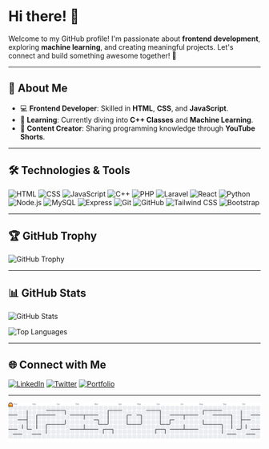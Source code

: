 # Hi there! 👋

Welcome to my GitHub profile! I'm passionate about **frontend development**, exploring **machine learning**, and creating meaningful projects. Let's connect and build something awesome together! 🚀

---

## 🌟 About Me

- 💻 **Frontend Developer**: Skilled in **HTML**, **CSS**, and **JavaScript**.
- 🌱 **Learning**: Currently diving into **C++ Classes** and **Machine Learning**.
- 🎥 **Content Creator**: Sharing programming knowledge through **YouTube Shorts**.

---

## 🛠️ Technologies & Tools

![HTML](https://img.shields.io/badge/-HTML5-E34F26?logo=html5&logoColor=white&style=for-the-badge)
![CSS](https://img.shields.io/badge/-CSS3-1572B6?logo=css3&logoColor=white&style=for-the-badge)
![JavaScript](https://img.shields.io/badge/-JavaScript-F7DF1E?logo=javascript&logoColor=black&style=for-the-badge)
![C++](https://img.shields.io/badge/-C++-00599C?logo=cplusplus&logoColor=white&style=for-the-badge)
![PHP](https://img.shields.io/badge/-PHP-777BB4?logo=php&logoColor=white&style=for-the-badge)
![Laravel](https://img.shields.io/badge/-Laravel-FF2D20?logo=laravel&logoColor=white&style=for-the-badge)
![React](https://img.shields.io/badge/-React-61DAFB?logo=react&logoColor=black&style=for-the-badge)
![Python](https://img.shields.io/badge/-Python-3776AB?logo=python&logoColor=white&style=for-the-badge)
![Node.js](https://img.shields.io/badge/-Node.js-339933?logo=nodedotjs&logoColor=white&style=for-the-badge)
![MySQL](https://img.shields.io/badge/-MySQL-4479A1?logo=mysql&logoColor=white&style=for-the-badge)
![Express](https://img.shields.io/badge/-Express-000?logo=express&logoColor=white&style=for-the-badge)
![Git](https://img.shields.io/badge/-Git-F05032?logo=git&logoColor=white&style=for-the-badge)
![GitHub](https://img.shields.io/badge/-GitHub-181717?logo=github&logoColor=white&style=for-the-badge)
![Tailwind CSS](https://img.shields.io/badge/-Tailwind%20CSS-06B6D4?logo=tailwindcss&logoColor=white&style=for-the-badge)
![Bootstrap](https://img.shields.io/badge/-Bootstrap-7952B3?logo=bootstrap&logoColor=white&style=for-the-badge)

---

## 🏆 GitHub Trophy

![GitHub Trophy](https://github-profile-trophy.vercel.app/?username=AdnanAnwarR&theme=radical&no-frame=true&row=1&column=7)

---

## 📊 GitHub Stats

![GitHub Stats](https://github-readme-stats.vercel.app/api?username=AdnanAnwarR&show_icons=true&theme=radical)

![Top Languages](https://github-readme-stats.vercel.app/api/top-langs/?username=AdnanAnwarR&layout=compact&theme=radical)

---

## 🌐 Connect with Me

[![LinkedIn](https://img.shields.io/badge/-LinkedIn-0077B5?logo=linkedin&logoColor=white&style=for-the-badge)](https://linkedin.com/in/adnananwar)
[![Twitter](https://img.shields.io/badge/-Twitter-1DA1F2?logo=twitter&logoColor=white&style=for-the-badge)](https://twitter.com/adnananwar)
[![Portfolio](https://img.shields.io/badge/-Portfolio-000?logo=internet-explorer&logoColor=white&style=for-the-badge)](https://adnananwar.dev)

---

<picture>
  <source media="(prefers-color-scheme: dark)" srcset="https://raw.githubusercontent.com/AdnanAnwarR/AdnanAnwarR/output/pacman-contribution-graph-dark.svg">
  <source media="(prefers-color-scheme: light)" srcset="https://raw.githubusercontent.com/AdnanAnwarR/AdnanAnwarR/output/pacman-contribution-graph.svg">
  <img alt="pacman contribution graph" src="https://raw.githubusercontent.com/AdnanAnwarR/AdnanAnwarR/output/pacman-contribution-graph.svg">
</picture>
